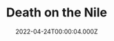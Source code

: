 ---
title: "Death on the Nile"
year: 2022
date: 2022-04-24T00:00:04.000Z
permalink: /almanac/movies/2022-04-24-death-on-the-nile/index.html
link: https://letterboxd.com/rknightuk/film/death-on-the-nile-2022/
rating: 3
tmdbid: 505026
---